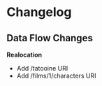 # Changelog

## Data Flow Changes

**Realocation**

- Add /tatooine URI
- Add /films/1/characters URI
